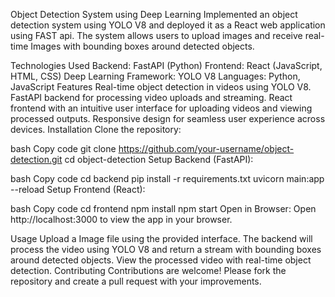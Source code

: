 Object Detection System using Deep Learning
Implemented an object detection system using YOLO V8 and deployed it as a React web application using FAST api. The system allows users to upload images and receive real-time Images with bounding boxes around detected objects.

Technologies Used
Backend: FastAPI (Python)
Frontend: React (JavaScript, HTML, CSS)
Deep Learning Framework: YOLO V8
Languages: Python, JavaScript
Features
Real-time object detection in videos using YOLO V8.
FastAPI backend for processing video uploads and streaming.
React frontend with an intuitive user interface for uploading videos and viewing processed outputs.
Responsive design for seamless user experience across devices.
Installation
Clone the repository:

bash
Copy code
git clone https://github.com/your-username/object-detection.git
cd object-detection
Setup Backend (FastAPI):

bash
Copy code
cd backend
pip install -r requirements.txt
uvicorn main:app --reload
Setup Frontend (React):

bash
Copy code
cd frontend
npm install
npm start
Open in Browser:
Open http://localhost:3000 to view the app in your browser.

Usage
Upload a Image file using the provided interface.
The backend will process the video using YOLO V8 and return a stream with bounding boxes around detected objects.
View the processed video with real-time object detection.
Contributing
Contributions are welcome! Please fork the repository and create a pull request with your improvements.
